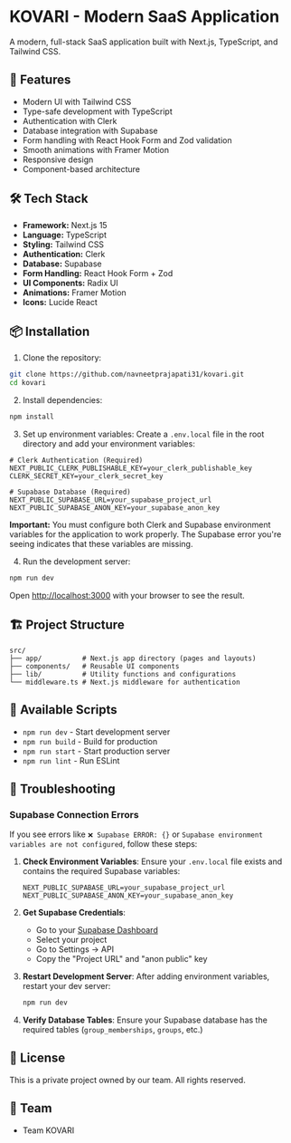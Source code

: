 # KOVARI - Modern SaaS Application

A modern, full-stack SaaS application built with Next.js, TypeScript, and Tailwind CSS.

## 🚀 Features

- Modern UI with Tailwind CSS
- Type-safe development with TypeScript
- Authentication with Clerk
- Database integration with Supabase
- Form handling with React Hook Form and Zod validation
- Smooth animations with Framer Motion
- Responsive design
- Component-based architecture

## 🛠️ Tech Stack

- **Framework:** Next.js 15
- **Language:** TypeScript
- **Styling:** Tailwind CSS
- **Authentication:** Clerk
- **Database:** Supabase
- **Form Handling:** React Hook Form + Zod
- **UI Components:** Radix UI
- **Animations:** Framer Motion
- **Icons:** Lucide React

## 📦 Installation

1. Clone the repository:

```bash
git clone https://github.com/navneetprajapati31/kovari.git
cd kovari
```

2. Install dependencies:

```bash
npm install
```

3. Set up environment variables:
   Create a `.env.local` file in the root directory and add your environment variables:

```env
# Clerk Authentication (Required)
NEXT_PUBLIC_CLERK_PUBLISHABLE_KEY=your_clerk_publishable_key
CLERK_SECRET_KEY=your_clerk_secret_key

# Supabase Database (Required)
NEXT_PUBLIC_SUPABASE_URL=your_supabase_project_url
NEXT_PUBLIC_SUPABASE_ANON_KEY=your_supabase_anon_key
```

**Important:** You must configure both Clerk and Supabase environment variables for the application to work properly. The Supabase error you're seeing indicates that these variables are missing.

4. Run the development server:

```bash
npm run dev
```

Open [http://localhost:3000](http://localhost:3000) with your browser to see the result.

## 🏗️ Project Structure

```
src/
├── app/          # Next.js app directory (pages and layouts)
├── components/   # Reusable UI components
├── lib/          # Utility functions and configurations
└── middleware.ts # Next.js middleware for authentication
```

## 🚀 Available Scripts

- `npm run dev` - Start development server
- `npm run build` - Build for production
- `npm run start` - Start production server
- `npm run lint` - Run ESLint

## 🔧 Troubleshooting

### Supabase Connection Errors

If you see errors like `❌ Supabase ERROR: {}` or `Supabase environment variables are not configured`, follow these steps:

1. **Check Environment Variables**: Ensure your `.env.local` file exists and contains the required Supabase variables:

   ```env
   NEXT_PUBLIC_SUPABASE_URL=your_supabase_project_url
   NEXT_PUBLIC_SUPABASE_ANON_KEY=your_supabase_anon_key
   ```

2. **Get Supabase Credentials**:
   - Go to your [Supabase Dashboard](https://supabase.com/dashboard)
   - Select your project
   - Go to Settings → API
   - Copy the "Project URL" and "anon public" key

3. **Restart Development Server**: After adding environment variables, restart your dev server:

   ```bash
   npm run dev
   ```

4. **Verify Database Tables**: Ensure your Supabase database has the required tables (`group_memberships`, `groups`, etc.)

## 📝 License

This is a private project owned by our team. All rights reserved.

## 👥 Team

- Team KOVARI
